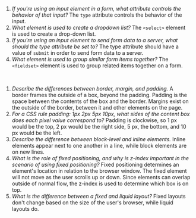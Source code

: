 1. *If you're using an input element in a form, what attribute controls the behavior of that input?* The `type` attribute controls the behavior of the input.
2. *What element is used to create a dropdown list?* The `<select>` element is used to create a drop-down list.
3. *If you're using an input element to send form data to a server, what should the type attribute be set to?* The type attribute should have a value of `submit` in order to send form data to a server.
4. *What element is used to group similar form items together?* The `<fieldset>` element is used to group related items together on a form.

<br />

1. *Describe the differences between border, margin, and padding.* A border frames the outside of a box, beyond the padding. Padding is the space between the contents of the box and the border. Margins exist on the outside of the border, between it and other elements on the page.
2. *For a CSS rule padding: 1px 2px 5px 10px, what sides of the content box does each pixel value correspond to?* Padding is clockwise, so 1 px would be the top, 2 px would be the right side, 5 px, the bottom, and 10 px would be the left.
3. *Describe the difference between block-level and inline elements.* Inline elements appear next to one another in a line, while block elements are on new lines.
4. *What is the role of fixed positioning, and why is z-index important in the scenario of using fixed positioning?* Fixed positioning determines an element's location in relation to the browser window. The fixed element will not move as the user scrolls up or down. Since elements can overlap outside of normal flow, the z-index is used to determine which box is on top.
5. *What is the difference between a fixed and liquid layout?* Fixed layouts don't change based on the size of the user's browser, while liquid layouts do. 
